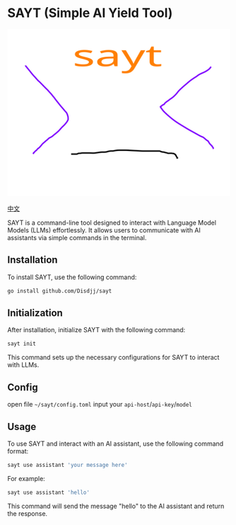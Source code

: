 # SAYT (Simple AI Yield Tool)
![Project Icon](asset/icon.svg)

[中文](asset/README_cn.md)

SAYT is a command-line tool designed to interact with Language Model Models (LLMs) effortlessly. It allows users to communicate with AI assistants via simple commands in the terminal.

## Installation

To install SAYT, use the following command:

```sh
go install github.com/Disdjj/sayt
```

## Initialization

After installation, initialize SAYT with the following command:

```sh
sayt init
```
This command sets up the necessary configurations for SAYT to interact with LLMs.


## Config
open file `~/sayt/config.toml`
input your `api-host`/`api-key`/`model`

## Usage

To use SAYT and interact with an AI assistant, use the following command format:

```sh
sayt use assistant 'your message here'
```

For example:

```sh
sayt use assistant 'hello'
```

This command will send the message "hello" to the AI assistant and return the response.
